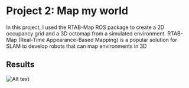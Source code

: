 # Project 2: Map my world

In this project, I used the RTAB-Map ROS package to create a 2D occupancy grid and a 3D octomap from a simulated environment.
RTAB-Map (Real-Time Appearance-Based Mapping) is a popular solution for SLAM to develop robots that can map environments in 3D

## Results
<!-- <p align="center">
  <img src="https://github.com/RonaldoCD/Udacity-Robotics-Software-Engineer-Nanodegree-Projects/blob/main/Project%204:%20Map%20my%20world/my_robot/images/2D_map_env.png" width="350" title="2D Map">
</p> -->
![Alt text](ttps://github.com/RonaldoCD/Udacity-Robotics-Software-Engineer-Nanodegree-Projects/blob/main/Project%204:%20Map%20my%20world/my_robot/images/2D_map_env.png "2D Map")
